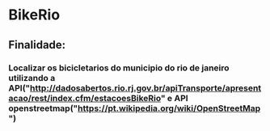 # BikeRio

## Finalidade: 
### Localizar os bicicletarios do municipio do rio de janeiro utilizando a API("http://dadosabertos.rio.rj.gov.br/apiTransporte/apresentacao/rest/index.cfm/estacoesBikeRio" e API openstreetmap("https://pt.wikipedia.org/wiki/OpenStreetMap")
